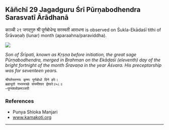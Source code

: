 ## Kāñchī 29 Jagadguru Śrī Pūrṇabodhendra Sarasvatī Ārādhanā
काञ्ची २९ जगद्गुरु श्री पूर्णबोधेन्द्र सरस्वती आराधना is observed on Śukla-Ekādaśī tithi of Śrāvaṇaḥ (lunar) month (aparaahna/paraviddha).

![](https://github.com/sanskrit-coders/adyatithi/blob/master/images/kanchi-jagadgurus/jagadguru-29.jpg)

_Son of Śrīpati, known as Kṛṣṇa before initiation, the great sage Pūrṇabodhendra, merged in Brahman on the Ekādaśi (eleventh) day of the bright fortnight of the month Śravaṇa in the year Ăśvara. His preceptorship was for seventeen years._

```
श्रीपतेस्तनयः कृष्णः पूर्णबोधो दिने हरेः।
ब्रह्मभूतो नभस्यच्छे संयमीश्वर ईश्वरे॥५८॥
—पुण्यश्लोकमञ्जरी
```
### References
* Punya Shloka Manjari
* www.kamakoti.org


---
